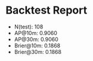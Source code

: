 # Backtest Report
- N(test): 108
- AP@10m: 0.9060
- AP@30m: 0.9060
- Brier@10m: 0.1868
- Brier@30m: 0.1868
